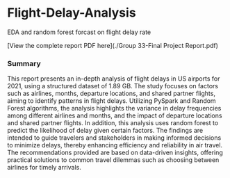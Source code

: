 # Flight-Delay-Analysis
EDA and random forest forcast on flight delay rate


[View the complete report PDF here](./Group 33-Final Project Report.pdf)


### Summary ###
This report presents an in-depth analysis of flight delays in US airports for 2021, using a
structured dataset of 1.89 GB. The study focuses on factors such as airlines, months, departure
locations, and shared partner flights, aiming to identify patterns in flight delays. Utilizing
PySpark and Random Forest algorithms, the analysis highlights the variance in delay
frequencies among different airlines and months, and the impact of departure locations and
shared partner flights. In addition, this analysis uses random forest to predict the likelihood of
delay given certain factors. The findings are intended to guide travelers and stakeholders in
making informed decisions to minimize delays, thereby enhancing efficiency and reliability in
air travel. The recommendations provided are based on data-driven insights, offering practical
solutions to common travel dilemmas such as choosing between airlines for timely arrivals.



